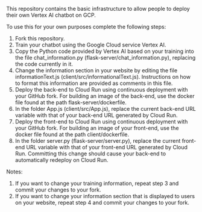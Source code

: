 This repository contains the basic infrastructure to allow people to deploy their own Vertex AI chatbot on GCP.

To use this for your own purposes complete the following steps:

1. Fork this repository.
2. Train your chatbot using the Google Cloud service Vertex AI.
3. Copy the Python code provided by Vertex AI based on your training into the file chat_information.py (flask-server/chat_information.py), replacing the code currently in it.
4. Change the information section in your website by editing the file informationText.js (client/src/informationalText.js). Instructions on how to format this information  are provided as comments in this file.
5. Deploy the back-end to Cloud Run using continuous deployment with your GitHub fork. For building an image of the back-end, use the docker file found at the path flask-server/dockerfile.
6. In the folder App.js (client/src/App.js), replace the current back-end URL variable with that of your back-end URL generated by Cloud Run.
7. Deploy the front-end to Cloud Run using continuous deployment with your GitHub fork. For building an image of your front-end, use the docker file found at the path client/dockerfile.
8. In the folder server.py (flask-server/server.py), replace the current front-end URL variable with that of your front-end URL generated by Cloud Run. Committing this change should cause your back-end to automatically redeploy on Cloud Run.

Notes:
1. If you want to change your training information, repeat step 3 and commit your changes to your fork.
2. If you want to change your information section that is displayed to users on your website, repeat step 4 and commit your changes to your fork.
